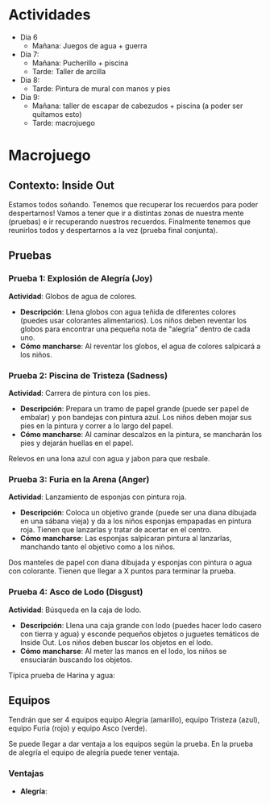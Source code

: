 # Actividades
- Dia 6
	- Mañana: Juegos de agua + guerra
- Dia 7: 
	- Mañana: Pucherillo + piscina
	- Tarde: Taller de arcilla
- Dia 8:
	- Tarde: Pintura de mural con manos y pies
- Dia 9: 
	- Mañana: taller de escapar de cabezudos + piscina (a poder ser quitamos esto)
	- Tarde: macrojuego

# Macrojuego

## Contexto: Inside Out

Estamos todos soñando. Tenemos que recuperar los recuerdos para poder despertarnos! Vamos a tener que ir a distintas zonas de nuestra mente (pruebas) e ir recuperando nuestros recuerdos. Finalmente tenemos que reunirlos todos y despertarnos a la vez (prueba final conjunta).

## Pruebas

### Prueba 1: Explosión de Alegría (Joy)

**Actividad**: Globos de agua de colores.

- **Descripción**: Llena globos con agua teñida de diferentes colores (puedes usar colorantes alimentarios). Los niños deben reventar los globos para encontrar una pequeña nota de "alegría" dentro de cada uno.
- **Cómo mancharse**: Al reventar los globos, el agua de colores salpicará a los niños.

### Prueba 2: Piscina de Tristeza (Sadness)

**Actividad**: Carrera de pintura con los pies.

- **Descripción**: Prepara un tramo de papel grande (puede ser papel de embalar) y pon bandejas con pintura azul. Los niños deben mojar sus pies en la pintura y correr a lo largo del papel.
- **Cómo mancharse**: Al caminar descalzos en la pintura, se mancharán los pies y dejarán huellas en el papel.

Relevos en una lona azul con agua y jabon para que resbale. 
### Prueba 3: Furia en la Arena (Anger)

**Actividad**: Lanzamiento de esponjas con pintura roja.

- **Descripción**: Coloca un objetivo grande (puede ser una diana dibujada en una sábana vieja) y da a los niños esponjas empapadas en pintura roja. Tienen que lanzarlas y tratar de acertar en el centro.
- **Cómo mancharse**: Las esponjas salpicaran pintura al lanzarlas, manchando tanto el objetivo como a los niños.

Dos manteles de papel con diana dibujada y esponjas con pintura o agua con colorante. Tienen que llegar a X puntos para terminar la prueba.
### Prueba 4: Asco de Lodo (Disgust)

**Actividad**: Búsqueda en la caja de lodo.

- **Descripción**: Llena una caja grande con lodo (puedes hacer lodo casero con tierra y agua) y esconde pequeños objetos o juguetes temáticos de Inside Out. Los niños deben buscar los objetos en el lodo.
- **Cómo mancharse**: Al meter las manos en el lodo, los niños se ensuciarán buscando los objetos.

Típica prueba de Harina y agua:
## Equipos

Tendrán que ser 4 equipos equipo Alegría (amarillo), equipo Tristeza (azul), equipo Furia (rojo) y equipo Asco (verde).

Se puede llegar a dar ventaja a los equipos según la prueba. En la prueba de alegría el equipo de alegría puede tener ventaja.

### Ventajas

- **Alegría**: 

